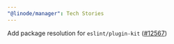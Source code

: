 ```yaml
---
"@linode/manager": Tech Stories
---
```


Add package resolution for `eslint/plugin-kit` ([#12567](https://github.com/linode/manager/pull/12567))
